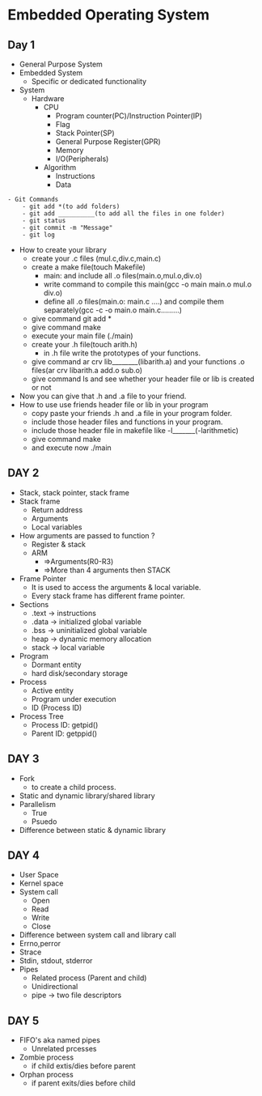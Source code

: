 # Embedded Operating System

## Day 1

- General Purpose System
- Embedded System
    - Specific or dedicated functionality
- System
     - Hardware
        - CPU
            - Program counter(PC)/Instruction Pointer(IP)
            - Flag
            - Stack Pointer(SP)
            - General Purpose Register(GPR)
            - Memory
            - I/O(Peripherals)
        - Algorithm
            - Instructions
            - Data
```
- Git Commands
    - git add *(to add folders)
    - git add __________(to add all the files in one folder)
    - git status    
    - git commit -m "Message"
    - git log
```
- How to create your library
    - create your .c files (mul.c,div.c,main.c) 
    - create a make file(touch Makefile) 
        - main: and include all .o files(main.o,mul.o,div.o)
        - write command to compile this main(gcc -o main main.o mul.o div.o)
        - define all .o files(main.o: main.c ....) and compile them separately(gcc -c -o main.o main.c.........)
    - give command git add *
    - give command make
    - execute your main file (./main)
    - create your .h file(touch arith.h)
        - in .h file write the prototypes of your functions.
    - give command ar crv lib________(libarith.a) and your functions .o files(ar crv libarith.a add.o sub.o)
    - give command ls and see whether your header file or lib is created or not
- Now you can give that .h and .a file to your friend.
- How to use use friends header file or lib in your program
    - copy paste your friends .h and .a file in your program folder.
    - include those header files and functions in your program.
    - include those header file in makefile like -l_______(-larithmetic)
    - give command make
    - and execute now ./main



## DAY 2

- Stack, stack pointer, stack frame
- Stack frame
    - Return address
    - Arguments
    - Local variables
- How arguments are passed to function ?
    - Register & stack
    - ARM
        - =>Arguments(R0-R3)
        - =>More than 4 arguments then STACK
- Frame Pointer
    - It is used to access the arguments & local variable.
    - Every stack frame has different frame pointer.
- Sections
    - .text -> instructions
    - .data -> initialized global variable
    - .bss -> uninitialized global variable
    - heap -> dynamic memory allocation
    - stack -> local variable
- Program
    - Dormant entity
    - hard disk/secondary storage
- Process 
    - Active entity
    - Program under execution
    - ID (Process ID)
- Process Tree
    - Process ID: getpid()
    - Parent ID: getppid()


## DAY 3
- Fork 
    - to create a child process.
- Static and dynamic library/shared library
- Parallelism
    - True
    - Psuedo
- Difference between static & dynamic library


## DAY 4
- User Space
- Kernel space
- System call
    - Open
    - Read
    - Write
    - Close
- Difference between system call and library call
- Errno,perror
- Strace
- Stdin, stdout, stderror
- Pipes
    - Related process (Parent and child)
    - Unidirectional
    - pipe -> two file descriptors


## DAY 5
- FIFO's aka named pipes
    - Unrelated prcesses
- Zombie process
    - if child extis/dies before parent
- Orphan process
    - if parent exits/dies before child
